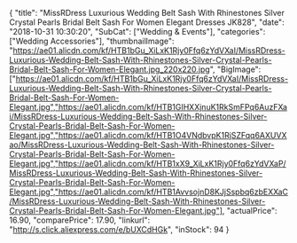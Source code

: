{
	"title": "MissRDress Luxurious Wedding Belt Sash With Rhinestones Silver Crystal Pearls Bridal Belt Sash For Women Elegant Dresses JK828",
	"date": "2018-10-31 10:30:20",
	"SubCat": ["Wedding & Events"],
	"categories": ["Wedding Accessories"],
	"thumbnailImage": "https://ae01.alicdn.com/kf/HTB1bGu_XiLxK1Rjy0Ffq6zYdVXaI/MissRDress-Luxurious-Wedding-Belt-Sash-With-Rhinestones-Silver-Crystal-Pearls-Bridal-Belt-Sash-For-Women-Elegant.jpg_220x220.jpg",
	"BigImage": ["https://ae01.alicdn.com/kf/HTB1bGu_XiLxK1Rjy0Ffq6zYdVXaI/MissRDress-Luxurious-Wedding-Belt-Sash-With-Rhinestones-Silver-Crystal-Pearls-Bridal-Belt-Sash-For-Women-Elegant.jpg","https://ae01.alicdn.com/kf/HTB1GIHXXjnuK1RkSmFPq6AuzFXai/MissRDress-Luxurious-Wedding-Belt-Sash-With-Rhinestones-Silver-Crystal-Pearls-Bridal-Belt-Sash-For-Women-Elegant.jpg","https://ae01.alicdn.com/kf/HTB1O4VNdbvpK1RjSZFqq6AXUVXao/MissRDress-Luxurious-Wedding-Belt-Sash-With-Rhinestones-Silver-Crystal-Pearls-Bridal-Belt-Sash-For-Women-Elegant.jpg","https://ae01.alicdn.com/kf/HTB1xX9_XiLxK1Rjy0Ffq6zYdVXaP/MissRDress-Luxurious-Wedding-Belt-Sash-With-Rhinestones-Silver-Crystal-Pearls-Bridal-Belt-Sash-For-Women-Elegant.jpg","https://ae01.alicdn.com/kf/HTB1AvvsojnD8KJjSspbq6zbEXXaC/MissRDress-Luxurious-Wedding-Belt-Sash-With-Rhinestones-Silver-Crystal-Pearls-Bridal-Belt-Sash-For-Women-Elegant.jpg"],
	"actualPrice": 16.90,
	"comparePrice": 17.90,
	"linkurl": "http://s.click.aliexpress.com/e/bUXCdHGk",
	"inStock": 94
}
